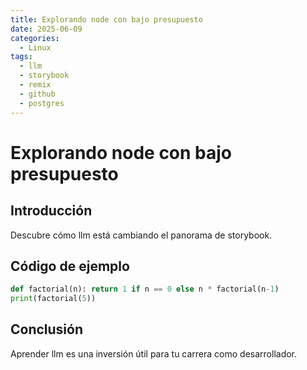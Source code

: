 ```yaml
---
title: Explorando node con bajo presupuesto
date: 2025-06-09
categories:
  - Linux
tags:
  - llm
  - storybook
  - remix
  - github
  - postgres
---
```


# Explorando node con bajo presupuesto

## Introducción

Descubre cómo llm está cambiando el panorama de storybook.

## Código de ejemplo

```python
def factorial(n): return 1 if n == 0 else n * factorial(n-1)
print(factorial(5))
```

## Conclusión

Aprender llm es una inversión útil para tu carrera como desarrollador.